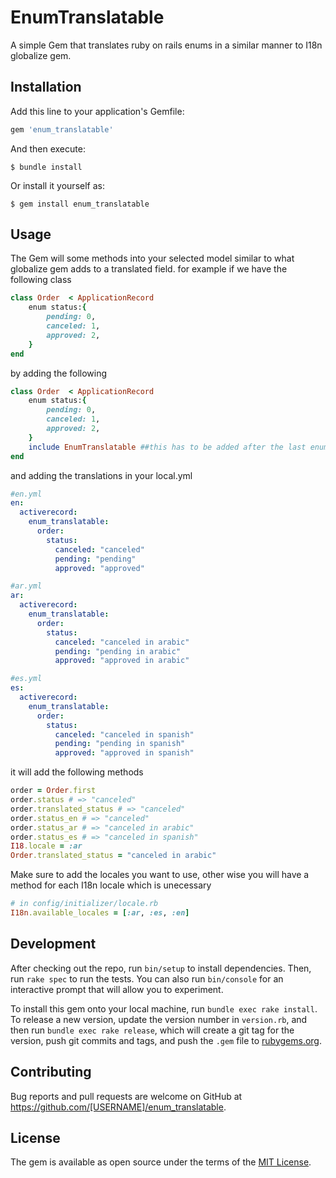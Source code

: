 # EnumTranslatable

A simple Gem that translates ruby on rails enums in a similar manner to I18n globalize gem.

## Installation

Add this line to your application's Gemfile:

```ruby
gem 'enum_translatable'
```

And then execute:

    $ bundle install

Or install it yourself as:

    $ gem install enum_translatable

## Usage


The Gem will some methods into your selected model similar to what globalize gem adds to a translated field.
for example if we have the following class
````ruby
class Order  < ApplicationRecord
    enum status:{
        pending: 0,
        canceled: 1,
        approved: 2,
    }
end
````

by adding the following
````ruby
class Order  < ApplicationRecord
    enum status:{
        pending: 0,
        canceled: 1,
        approved: 2,
    }
    include EnumTranslatable ##this has to be added after the last enum defined in your model which needs to be translated
end
````
and adding the translations in your local.yml
````yml
#en.yml
en:
  activerecord:
    enum_translatable:
      order:
        status:
          canceled: "canceled"
          pending: "pending"
          approved: "approved"
````
````yml
#ar.yml
ar:
  activerecord:
    enum_translatable:
      order:
        status:
          canceled: "canceled in arabic"
          pending: "pending in arabic"
          approved: "approved in arabic"
````
````yml
#es.yml
es:
  activerecord:
    enum_translatable:
      order:
        status:
          canceled: "canceled in spanish"
          pending: "pending in spanish"
          approved: "approved in spanish"
````
it will add the following methods

````ruby
order = Order.first
order.status # => "canceled"
order.translated_status # => "canceled"
order.status_en # => "canceled"
order.status_ar # => "canceled in arabic"
order.status_es # => "canceled in spanish"
I18.locale = :ar
Order.translated_status = "canceled in arabic"
````

Make sure to add the locales you want to use, other wise you will have a method for each I18n locale which is unecessary
````ruby
# in config/initializer/locale.rb
I18n.available_locales = [:ar, :es, :en]
````
## Development

After checking out the repo, run `bin/setup` to install dependencies. Then, run `rake spec` to run the tests. You can also run `bin/console` for an interactive prompt that will allow you to experiment.

To install this gem onto your local machine, run `bundle exec rake install`. To release a new version, update the version number in `version.rb`, and then run `bundle exec rake release`, which will create a git tag for the version, push git commits and tags, and push the `.gem` file to [rubygems.org](https://rubygems.org).

## Contributing

Bug reports and pull requests are welcome on GitHub at https://github.com/[USERNAME]/enum_translatable.


## License

The gem is available as open source under the terms of the [MIT License](https://opensource.org/licenses/MIT).
